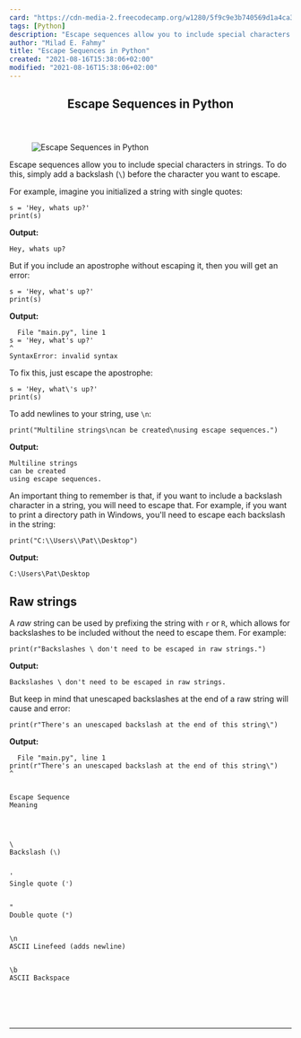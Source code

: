 ```yaml
---
card: "https://cdn-media-2.freecodecamp.org/w1280/5f9c9e3b740569d1a4ca3c0a.jpg"
tags: [Python]
description: "Escape sequences allow you to include special characters in s"
author: "Milad E. Fahmy"
title: "Escape Sequences in Python"
created: "2021-08-16T15:38:06+02:00"
modified: "2021-08-16T15:38:06+02:00"
---
```

<div class="site-wrapper">
<main id="site-main" class="site-main outer">
<div class="inner">
<article class="post-full post tag-python tag-toothbrush ">
<header class="post-full-header">
<h1 class="post-full-title">Escape Sequences in Python</h1>
</header>
<figure class="post-full-image">
<picture>
<source media="(max-width: 700px)" sizes="1px" srcset="data:image/gif;base64,R0lGODlhAQABAIAAAAAAAP///yH5BAEAAAAALAAAAAABAAEAAAIBRAA7 1w">
<source media="(min-width: 701px)" sizes="(max-width: 800px) 400px,
(max-width: 1170px) 700px,
1400px" srcset="https://cdn-media-2.freecodecamp.org/w1280/5f9c9e3b740569d1a4ca3c0a.jpg 300w,
https://cdn-media-2.freecodecamp.org/w1280/5f9c9e3b740569d1a4ca3c0a.jpg 600w,
https://cdn-media-2.freecodecamp.org/w1280/5f9c9e3b740569d1a4ca3c0a.jpg 1000w,
https://cdn-media-2.freecodecamp.org/w1280/5f9c9e3b740569d1a4ca3c0a.jpg 2000w">
<img onerror="this.style.display='none'" src="https://cdn-media-2.freecodecamp.org/w1280/5f9c9e3b740569d1a4ca3c0a.jpg" alt="Escape Sequences in Python">
</picture>
</figure>
<section class="post-full-content">
<div class="post-content medium-migrated-article">
<p>Escape sequences allow you to include special characters in strings. To do this, simply add a backslash (<code>\</code>) before the character you want to escape.</p><p>For example, imagine you initialized a string with single quotes:</p><pre><code class="language-py">s = 'Hey, whats up?'
print(s)</code></pre><p><strong>Output:</strong></p><pre><code class="language-sh">Hey, whats up?</code></pre><p>But if you include an apostrophe without escaping it, then you will get an error:</p><pre><code class="language-py">s = 'Hey, what's up?'
print(s)</code></pre><p><strong>Output:</strong></p><pre><code class="language-sh">  File "main.py", line 1
s = 'Hey, what's up?'
^
SyntaxError: invalid syntax</code></pre><p>To fix this, just escape the apostrophe:</p><pre><code class="language-py">s = 'Hey, what\'s up?'
print(s)</code></pre><p>To add newlines to your string, use <code>\n</code>:</p><pre><code>print("Multiline strings\ncan be created\nusing escape sequences.")</code></pre><p><strong>Output:</strong></p><pre><code>Multiline strings
can be created
using escape sequences.</code></pre><p>An important thing to remember is that, if you want to include a backslash character in a string, you will need to escape that. For example, if you want to print a directory path in Windows, you'll need to escape each backslash in the string:</p><pre><code class="language-py">print("C:\\Users\\Pat\\Desktop")</code></pre><p><strong>Output:</strong></p><pre><code>C:\Users\Pat\Desktop</code></pre><h2 id="raw-strings">Raw strings</h2><p>A <em>raw</em> string can be used by prefixing the string with <code>r</code> or <code>R</code>, which allows for backslashes to be included without the need to escape them. For example:</p><pre><code class="language-py">print(r"Backslashes \ don't need to be escaped in raw strings.")
</code></pre><p><strong>Output:</strong></p><pre><code>Backslashes \ don't need to be escaped in raw strings.</code></pre><p>But keep in mind that unescaped backslashes at the end of a raw string will cause and error:</p><pre><code>print(r"There's an unescaped backslash at the end of this string\")</code></pre><p><strong>Output:</strong></p><pre><code>  File "main.py", line 1
print(r"There's an unescaped backslash at the end of this string\")
^
<thead>
<tr>
<th>Escape Sequence</th>
<th>Meaning</th>
</tr>
</thead>
<tbody>
<tr>
<td>\</td>
<td>Backslash (<code>\</code>)</td>
</tr>
<tr>
<td>'</td>
<td>Single quote (<code>'</code>)</td>
</tr>
<tr>
<td>"</td>
<td>Double quote (<code>"</code>)</td>
</tr>
<tr>
<td>\n</td>
<td>ASCII Linefeed (adds newline)</td>
</tr>
<tr>
<td>\b</td>
<td>ASCII Backspace</td>
</tr>
</tbody>
</table>
</div>
<hr>
</section>
</article>
</div>
</main>
</div>
<!-- Google Tag Manager (noscript) -->
<!-- End Google Tag Manager (noscript) -->
